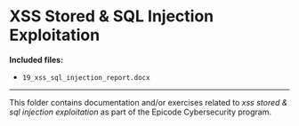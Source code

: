 # XSS Stored & SQL Injection Exploitation

**Included files:**

- `19_xss_sql_injection_report.docx`

---
This folder contains documentation and/or exercises related to *xss stored & sql injection exploitation* as part of the Epicode Cybersecurity program.
